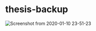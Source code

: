 # thesis-backup

![Screenshot from 2020-01-10 23-51-23](https://user-images.githubusercontent.com/28699887/72201098-8d10ac00-348b-11ea-88f1-be66a02f3831.png)
